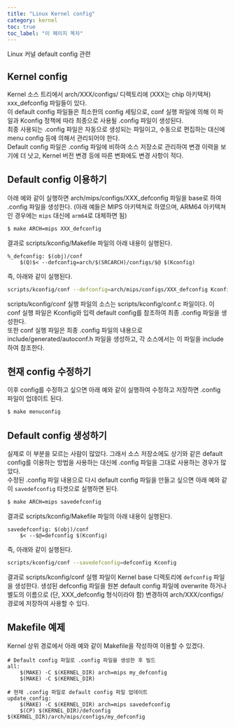 ```yaml
---
title: "Linux Kernel config"
category: kernel
toc: true
toc_label: "이 페이지 목차"
---
```


Linux 커널 default config 관련

## Kernel config
Kernel 소스 트리에서 arch/XXX/configs/ 디렉토리에 (XXX는 chip 아키텍쳐) xxx_defconfig 파일들이 있다.  
이 default config 파일들은 최소한의 config 세팅으로, conf 실행 파일에 의해 이 파일과 Kconfig 정책에 따라 최종으로 사용될 .config 파일이 생성된다.  
최종 사용되는 .config 파일은 자동으로 생성되는 파일이고, 수동으로 편집하는 대신에 menu config 등에 의해서 관리되어야 한다.  
Default config 파일은 .config 파일에 비하여 소스 저장소로 관리하여 변경 이력을 보기에 더 낫고, Kernel 버전 변경 등에 따른 변화에도 변경 사항이 적다.

## Default config 이용하기
아래 예와 같이 실행하면 arch/mips/configs/XXX_defconfig 파일을 base로 하여 .config 파일을 생성한다. (아래 예들은 MIPS 아키텍쳐로 하였으며, ARM64 아키텍쳐인 경우에는 `mips` 대신에 `arm64`로 대체하면 됨)
```bash
$ make ARCH=mips XXX_defconfig
```
결과로 scripts/kconfig/Makefile 파일의 아래 내용이 실행된다.
```make
%_defconfig: $(obj)/conf
    $(Q)$< --defconfig=arch/$(SRCARCH)/configs/$@ $(Kconfig)
```
즉, 아래와 같이 실행된다.
```bash
scripts/kconfig/conf --defconfig=arch/mips/configs/XXX_defconfig Kconfig
```
scripts/kconfig/conf 실행 파일의 소스는 scripts/kconfig/conf.c 파일이다. 이 conf 실행 파일은 Kconfig와 입력 default config를 참조하여 최종 .config 파일을 생성한다.  
또한 conf 실행 파일은 최종 .config 파일의 내용으로 include/generated/autoconf.h 파일을 생성하고, 각 소스에서는 이 파일을 include하여 참조한다.
	
## 현재 config 수정하기
 이후 config를 수정하고 싶으면 아래 예와 같이 실행하여 수정하고 저장하면 .config 파일이 업데이트 된다.
 ```bash
$ make menuconfig
```

## Default config 생성하기
실제로 이 부분을 모르는 사람이 많았다. 그래서 소스 저장소에도 상기와 같은 default config를 이용하는 방법을 사용하는 대신에 .config 파일을 그대로 사용하는 경우가 많았다.  
수정된 .config 파일 내용으로 다시 default config 파일을 만들고 싶으면 아래 예와 같이 `savedefconfig` 타겟으로 실행하면 된다.
```bash
$ make ARCH=mips savedefconfig
```
결과로 scripts/kconfig/Makefile 파일의 아래 내용이 실행된다.
```make
savedefconfig: $(obj)/conf
    $< --$@=defconfig $(Kconfig)
```
즉, 아래와 같이 실행된다.
```bash
scripts/kconfig/conf --savedefconfig=defconfig Kconfig
```
결과로 scripts/kconfig/conf 실행 파일이 Kernel base 디렉토리에 `defconfig` 파일을 생성한다. 생성된 defconfig 파일을 원본 default config 파일에 overwrite 하거나 별도의 이름으로 (단, XXX_defconfig 형식이라야 함) 변경하여 arch/XXX/configs/ 경로에 저장하여 사용할 수 있다.

## Makefile 예제
Kernel 상위 경로에서 아래 예와 같이 Makefile을 작성하여 이용할 수 있겠다.
```make
# Default config 파일로 .config 파일을 생성한 후 빌드
all:
    $(MAKE) -C $(KERNEL_DIR) arch=mips my_defconfig
    $(MAKE) -C $(KERNEL_DIR)

# 현재 .config 파일로 default config 파일 업데이트
update_config:
    $(MAKE) -C $(KERNEL_DIR) arch=mips savedefconfig
    $(CP) $(KERNEL_DIR)/defconfig $(KERNEL_DIR)/arch/mips/configs/my_defconfig
```
